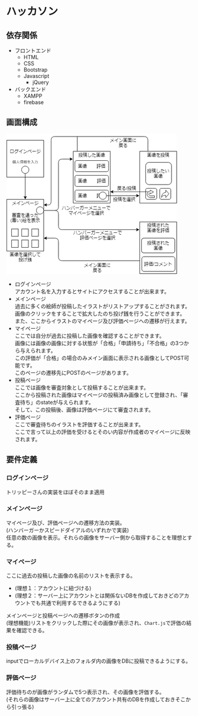 # ハッカソン

## 依存関係
- フロントエンド
  - HTML
  - CSS
  - Bootstrap
  - Javascript
    - jQuery
- バックエンド
  - XAMPP
  - firebase

## 画面構成
![ScreenTransitionDiagram.png](img/ScreenTransitionDiagram.png)
- ログインページ<br>
アカウント名を入力するとサイトにアクセスすることが出来ます。
- メインページ<br>
過去に多くの絵師が投稿したイラストがリストアップすることがされます。<br>
画像のクリックをすることで拡大したのち投げ銭を行うことができます。<br>
また、ここからイラストのマイページ及び評価ページへの遷移が行えます。<br>
- マイページ<br>
ここでは自分が過去に投稿した画像を確認することができます。<br>
画像には画像の画像に対する状態が「合格」「申請待ち」「不合格」の3つから与えられます。<br>
この評価が「合格」の場合のみメイン画面に表示される画像としてPOST可能です。<br>
このページの遷移先にPOSTのページがあります。
- 投稿ページ<br>
ここでは画像を審査対象として投稿することが出来ます。<br>
ここから投稿された画像はマイページの投稿済み画像として登録され、「審査待ち」のstateが与えられます。<br>
そして、この投稿後、画像は評価ページにて審査されます。
- 評価ページ<br>
ここで審査待ちのイラストを評価することが出来ます。<br>
ここで言って以上の評価を受けるとそのい内容が作成者のマイページに反映されます。<br>

## 要件定義
### ログインページ<br>
トリッピーさんの実装をほぼそのまま適用
### メインページ<br>
マイページ及び、評価ページへの遷移方法の実装。<br>
(ハンバーガーかスピードダイアルのいずれかで実装)<br>
任意の数の画像を表示。それらの画像をサーバー側から取得することを理想とする。<br>
### マイページ<br>
ここに過去の投稿した画像の名前のリストを表示する。<br>
  - (理想１：アカウントに紐づける)
  - (理想２：サーバー上にアカウントとは関係ないDBを作成しておきどのアカウントでも共通で利用するできるようにする)

メインページと投稿ページへの遷移ボタンの作成<br>
(理想機能)リストをクリックした際にその画像が表示され、`Chart.js`で評価の結果を確認できる。

### 投稿ページ<br>
inputでローカルデバイス上のフォルダ内の画像をDBに投稿できるようにする。
### 評価ページ<br>
評価待ちのが画像がランダムで5つ表示され、その画像を評価する。<br>
(それらの画像はサーバー上に全てのアカウント共有のDBを作成しておきそこから引っ張る)